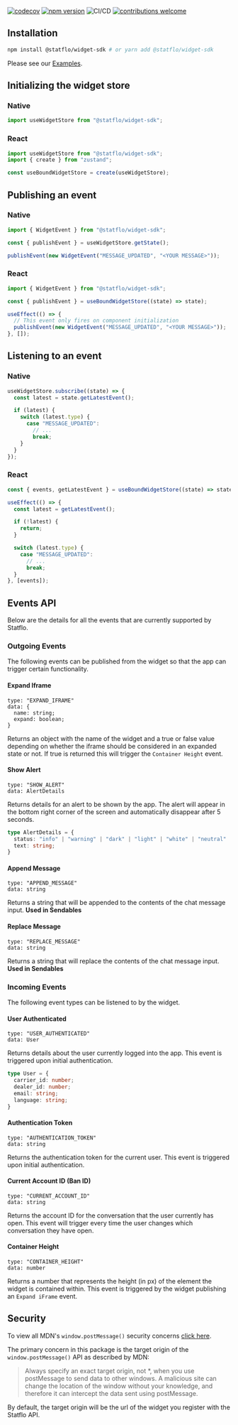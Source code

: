 [![codecov](https://codecov.io/gh/Statflo/widget-sdk/branch/main/graph/badge.svg?token=E2QJ7EUJVZ)](https://codecov.io/gh/Statflo/widget-sdk)
[![npm version](https://badge.fury.io/js/@statflo%2Fwidget-sdk.svg)](https://www.npmjs.com/package/@statflo/widget-sdk)
![CI/CD](https://github.com/statflo/widget-sdk/actions/workflows/main.yml/badge.svg)
[![contributions welcome](https://img.shields.io/badge/contributions-welcome-brightgreen.svg?style=flat)](https://github.com/Statflo/widget-sdk/issues)

## Installation

```bash
npm install @statflo/widget-sdk # or yarn add @statflo/widget-sdk
```

Please see our [Examples](https://github.com/Statflo/widget-sdk/tree/main/examples).

## Initializing the widget store

### Native

```javascript
import useWidgetStore from "@statflo/widget-sdk";
```

### React

```typescript
import useWidgetStore from "@statflo/widget-sdk";
import { create } from "zustand";

const useBoundWidgetStore = create(useWidgetStore);
```

## Publishing an event

### Native

```javascript
import { WidgetEvent } from "@statflo/widget-sdk";

const { publishEvent } = useWidgetStore.getState();

publishEvent(new WidgetEvent("MESSAGE_UPDATED", "<YOUR MESSAGE>"));
```

### React

```typescript
import { WidgetEvent } from "@statflo/widget-sdk";

const { publishEvent } = useBoundWidgetStore((state) => state);

useEffect(() => {
  // This event only fires on component initialization
  publishEvent(new WidgetEvent("MESSAGE_UPDATED", "<YOUR MESSAGE>"));
}, []);
```

## Listening to an event

### Native

```javascript
useWidgetStore.subscribe((state) => {
  const latest = state.getLatestEvent();

  if (latest) {
    switch (latest.type) {
      case "MESSAGE_UPDATED":
        // ...
        break;
    }
  }
});
```

### React

```typescript
const { events, getLatestEvent } = useBoundWidgetStore((state) => state);

useEffect(() => {
  const latest = getLatestEvent();

  if (!latest) {
    return;
  }

  switch (latest.type) {
    case "MESSAGE_UPDATED":
      // ...
      break;
  }
}, [events]);
```

## Events API

Below are the details for all the events that are currently supported by Statflo.

### Outgoing Events

The following events can be published from the widget so that the app can trigger certain functionality.

#### Expand Iframe

```
type: "EXPAND_IFRAME"
data: {
  name: string;
  expand: boolean;
}
```

Returns an object with the name of the widget and a true or false value depending on whether the iframe should be considered in an expanded state or not. If true is returned this will trigger the `Container Height` event.

#### Show Alert

```
type: "SHOW_ALERT"
data: AlertDetails
```

Returns details for an alert to be shown by the app. The alert will appear in the bottom right corner of the screen and automatically disappear after 5 seconds.

```typescript
type AlertDetails = {
  status: "info" | "warning" | "dark" | "light" | "white" | "neutral" | "success" | "error";
  text: string;
}
```

#### Append Message

```
type: "APPEND_MESSAGE"
data: string
```

Returns a string that will be appended to the contents of the chat message input. **Used in Sendables**

#### Replace Message

```
type: "REPLACE_MESSAGE"
data: string
```

Returns a string that will replace the contents of the chat message input. **Used in Sendables**

### Incoming Events

The following event types can be listened to by the widget.

#### User Authenticated

```
type: "USER_AUTHENTICATED"
data: User
```

Returns details about the user currently logged into the app. This event is triggered upon initial authentication.

```typescript
type User = {
  carrier_id: number;
  dealer_id: number;
  email: string;
  language: string;
}
```

#### Authentication Token

```
type: "AUTHENTICATION_TOKEN"
data: string
```

Returns the authentication token for the current user. This event is triggered upon initial authentication.

#### Current Account ID (Ban ID)

```
type: "CURRENT_ACCOUNT_ID"
data: string
```

Returns the account ID for the conversation that the user currently has open. This event will trigger every time the user changes which conversation they have open.

#### Container Height

```
type: "CONTAINER_HEIGHT"
data: number
```

Returns a number that represents the height (in px) of the element the widget is contained within. This event is triggered by the widget publishing an `Expand iFrame` event.

## Security

To view all MDN's `window.postMessage()` security concerns [click here](https://developer.mozilla.org/en-US/docs/Web/API/Window/postMessage#security_concerns).

The primary concern in this package is the target origin of the `window.postMessage()` API as described by MDN:

> Always specify an exact target origin, not \*, when you use postMessage to send data to other windows. A malicious site can change the location of the window without your knowledge, and therefore it can intercept the data sent using postMessage.

By default, the target origin will be the url of the widget you register with the Statflo API.
